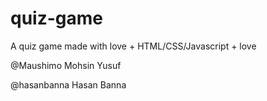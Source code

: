 # quiz-game
A quiz game made with love + HTML/CSS/Javascript + love


@Maushimo Mohsin Yusuf

@hasanbanna Hasan Banna
